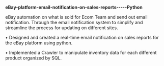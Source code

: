 **eBay-platform-email-notification-on-sales-reports-----Python**

eBay automation on what is sold for Ecom Team and send out email notification. Through the email notification system to simplify and streamline the process for updating on different sites.

•	Designed and created a real-time email notification on sales reports for the eBay platform using python. 

•	Implemented a Crawler to manipulate inventory data for each different product organized by SQL.  

